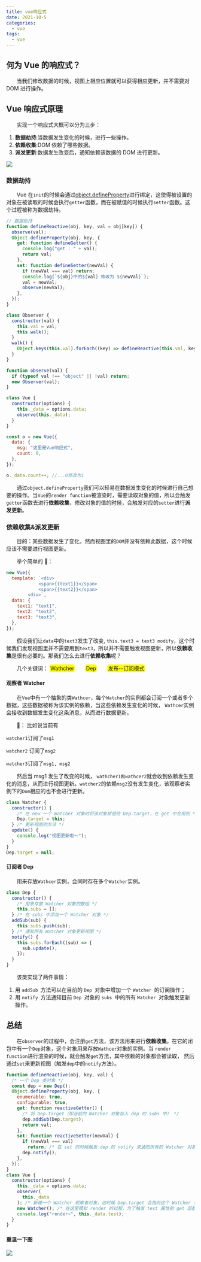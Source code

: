 ```yaml
---
title: vue响应式
date: 2021-10-5
categories:
  - vue
tags:
  - vue
---
```


## 何为 Vue 的响应式？

&emsp;&emsp;当我们修改数据的时候，视图上相应位置就可以获得相应更新，并不需要对 DOM 进行操作。

## Vue 响应式原理

&emsp;&emsp;实现一个响应式大概可以分为三步：

1. **数据劫持**:当数据发生变化的时候，进行一些操作。
2. **依赖收集**:DOM 依赖了哪些数据。
3. **派发更新**:数据发生改变后，通知依赖该数据的 DOM 进行更新。

<img style="text-algin:center" src="../../.vuepress/public/vue.png" />

### **数据劫持**

&emsp;&emsp;Vue 在`init`的时候会通过[object.defineProperty](https://developer.mozilla.org/zh-CN/docs/Web/JavaScript/Reference/Global_Objects/Object/defineProperty)进行绑定，这使得被设置的对象在被读取的时候会执行`getter`函数，而在被赋值的时候执行`setter`函数。这个过程被称为数据劫持。

```javascript
// 数据劫持
function defineReactive(obj, key, val = obj[key]) {
  observe(val);
  Object.defineProperty(obj, key, {
    get: function defineGetter() {
      console.log("get : " + val);
      return val;
    },
    set: function defineSetter(newVal) {
      if (newVal === val) return;
      console.log(`${obj}中的${val} 修改为 ${newVal}`);
      val = newVal;
      observe(newVal);
    },
  });
}

class Observer {
  constructor(val) {
    this.val = val;
    this.walk();
  }
  walk() {
    Object.keys(this.val).forEach((key) => defineReactive(this.val, key));
  }
}

function observe(val) {
  if (typeof val !== "object" || !val) return;
  new Observer(val);
}

class Vue {
  constructor(options) {
    this._data = options.data;
    observe(this._data);
  }
}

const o = new Vue({
  data: {
    msg: "这里是Vue响应式",
    count: 0,
  },
});

o._data.count++; //...0修改为1
```

&emsp;&emsp;通过`object.defineProperty`我们可以轻易在数据发生变化的时候进行自己想要的操作。当`Vue`的`render function`被渲染时，需要读取对象的值，所以会触发`getter`函数去进行**依赖收集**，修改对象的值的时候，会触发对应的`setter`进行**派发更新**。

### **依赖收集&派发更新**

&emsp;&emsp;目的：某些数据发生了变化，然而视图里的`DOM`并没有依赖此数据，这个时候应该不需要进行视图更新。

&emsp;&emsp;举个简单的 🌰：

```javascript
new Vue({
  template: `<div>
            <span>{{text1}}</span> 
            <span>{{text2}}</span> 
        <div>`,
  data: {
    text1: "text1",
    text2: "text2",
    text3: "text3",
  },
});
```

&emsp;&emsp;假设我们让`data`中的`text3`发生了改变, `this.text3 = text3 modify`，这个时候我们发现视图里并不需要用到`text3`，所以并不需要触发视图更新，所以**依赖收集**是很有必要的。那我们怎么去进行**依赖收集**呢？

&emsp;&emsp;几个关键词： <span style="background:yellow;padding:2px;border-radius:5px;">Wathcher</span>&emsp;&emsp;<span style="background:yellow;padding:2px;border-radius:5px;">Dep</span>&emsp;&emsp;<span style="background:yellow;padding:2px;border-radius:5px;">发布--订阅模式</span>

#### **观察者 Watcher**

&emsp;&emsp;在`Vue`中有一个抽象的类`Wathcer`，每个`Watcher`的实例都会订阅一个或者多个数据，这些数据被称为该实例的依赖，当这些依赖发生变化的时候， `Wathcer`实例会接收到数据发生变化这条消息，从而进行数据更新。

&emsp;&emsp;🌰： 比如说当前有

`watcher1`订阅了`msg1`

`watcher2` 订阅了`msg2`

`watcher3`订阅了`msg1, msg2`

&emsp;&emsp;然后当 msg1 发生了改变的时候， `wathcher1和wathcer2`就会收到依赖发生变化的消息，从而进行视图更新。`watcher2`的依赖`msg2`没有发生变化，该观察者实例下的`Dom`相应的也不会进行更新。

```javascript
class Watcher {
  constructor() {
    /* 在 new 一个 Watcher 对象时将该对象赋值给 Dep.target，在 get 中会用到 */
    Dep.target = this;
  } /* 更新视图的方法 */
  update() {
    console.log("视图更新啦～");
  }
}
Dep.target = null;
```

#### 订阅者 Dep

&emsp;&emsp;用来存放`Wathcer`实例，会同时存在多个`Watcher`实例。

```javascript
class Dep {
  constructor() {
    /* 用来存放 Watcher 对象的数组 */
    this.subs = [];
  } /* 在 subs 中添加一个 Watcher 对象 */
  addSub(sub) {
    this.subs.push(sub);
  } /* 通知所有 Watcher 对象更新视图 */
  notify() {
    this.subs.forEach((sub) => {
      sub.update();
    });
  }
}
```

&emsp;&emsp;该类实现了两件事情：

1. 用 `addSub `方法可以在目前的 `Dep `对象中增加一个 `Watcher `的订阅操作；
2. 用 `notify `方法通知目前 `Dep `对象的 `subs `中的所有 `Watcher `对象触发更新操作。

## 总结

&emsp;&emsp;在`observer`的过程中，会注册`get`方法，该方法用来进行**依赖收集**。在它的闭包中有一个`Dep`对象，这个对象用来存放`Wathcer`对象的实例。当 `render function`进行渲染的时候，就会触发`get`方法，其中依赖的对象都会被读取， 然后通过`set`来更新视图（触发`dep`中的`notify`方法）。

```javascript
function defineReactive(obj, key, val) {
  /* 一个 Dep 类对象 */
  const dep = new Dep();
  Object.defineProperty(obj, key, {
    enumerable: true,
    configurable: true,
    get: function reactiveGetter() {
      /* 将 Dep.target（即当前的 Watcher 对象存入 dep 的 subs 中） */
      dep.addSub(Dep.target);
      return val;
    },
    set: function reactiveSetter(newVal) {
      if (newVal === val)
        return; /* 在 set 的时候触发 dep 的 notify 来通知所有的 Watcher 对象更新视图 */
      dep.notify();
    },
  });
}
class Vue {
  constructor(options) {
    this._data = options.data;
    observer(
      this._data
    ); /* 新建一个 Watcher 观察者对象，这时候 Dep.target 会指向这个 Watcher 对象 */
    new Watcher(); /* 在这里模拟 render 的过程，为了触发 test 属性的 get 函数 */
    console.log("render~", this._data.test);
  }
}
```
#### 重温一下图
<img style="text-algin:center" src="../../.vuepress/public/vue.png" />